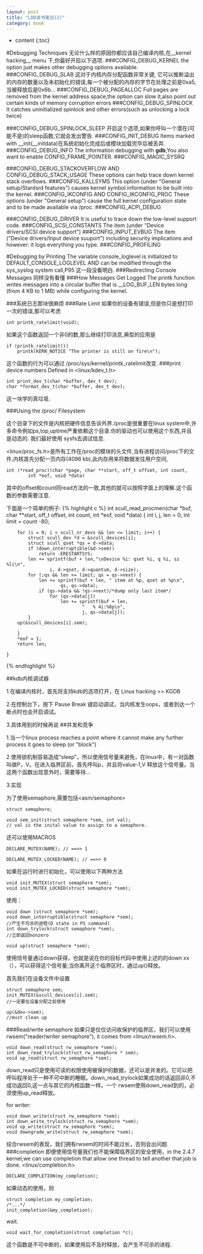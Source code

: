 ```yaml
---
layout: post
title: "LDD读书笔记(2)"
category: book
---
```


* content
{:toc}

#Debugging Techniques
无论什么样的原因你都应该自己编译内核,在__kernel hacking__ menu 下,你最好开启以下选项.
###CONFIG_DEBUG_KERNEL
the option just makes other debugging options available.
###CONFIG_DEBUG_SLAB
这对于内核内存分配函数非常关键,	它可以推断溢出的内存的数量以及未初始化的错误,每一个被分配的内存的字节在处理之前是0xa5,当被释放后是0x6b...
###CONFIG_DEBUG_PAGEALLOC
Full pages are removed from the kernel address space,the option can slow it,also point out certain kinds of memory corruption errors
###CONFIG_DEBUG_SPINLOCK
It catches uninitialized spinlock and other errors(such as unlocking a lock twice)

###CONFIG_DEBUG_SPINLOCK_SLEEP
开启这个选项,如果你呼叫一个潜在(可能不是)的sleep函数,它就会发出警告.
###CONFIG_INIT_DEBUG
Items marked with __init(__initdata)在系统初始化完成后或模块加载完毕后被丢弃.
###CONFIG_DEBUG_INFO
The information debugging with __gdb__,You also want to enable CONFIG_FRAME_POINTER.
###CONFIG_MAGIC_SYSRQ

###CONFIG_DEBUG_STACKOVERFLOW AND CONFIG_DEBUG_STACK_USAGE
These options can help trace down kernel stack overflows.
###CONFIG_KALLSYMS
This option (under "General setup/Stardsrd features") causes kernel symbol information to be built into the kernel.
###CONFIG_IKCONFIG AND CONFIG_IKCONFIG_PROC
These options (under "General setup") cause the full kernel configuration state and to be made available via /proc.
###CONFIG_ACPI_DEBUG

###CONFIG_DEBUG_DRIVER
It is useful to trace down the low-level support code.
###CONFIG_SCSI_CONSTANTS
The item (under "Device drivers/SCSI device support")
###CONFIG_INPUT_EVBUG
The item ("Device drivers/Input device suuport") including security implications and however: it logs everything you type.
###CONFIG_PROFILING


#Debugging by Printing
The variable console_loglevel is initialized to DEFAULT_CONSOLE_LOGLEVEL AND can be modified through the sys_syslog system call,P95 这一段没看明白.
###Redirecting Console Messages
同样没有看懂
###How Messages Get Logged
The printk function writes messages into a circular buffer that is __LOG_BUF_LEN bytes long (from 4 KB to 1 MB) while configuring the kernel.

###系统日志那块很麻烦
###Rate Limit
如果你的设备有错误,但是你只是想打印一次的错误,那可以考虑

	int printk_ratelimit(void);

如果这个函数返回一个非0的数,那么继续打印消息,典型的应用是

	if (printk_ratelimit())
		printk(KERN_NOTICE "The printer is still on fire\n");

这个函数的行为可以通过 /proc/sys/kernel/printk_ratelimit改变.
###print device numbers
Defined in <linux/kdev_t.h>
	
	int print_dev_t(char *buffer, dev_t dev);
	char *format_dev_t(char *buffer, dev_t dev);

这一块学的真垃圾.

###Using the /proc/ Filesystem

这个目录下的文件是内核把硬件信息告诉外界./proc是很重要在linux system中,许多命令例如ps,top,uptime严重依赖这个目录.你的驱动也可以使用这个东西,并且是动态的.
我们最好使用 sysfs去调试信息.

<linux/proc_fs.h>是所有工作在/proc的模块的头文件,当有进程访问/proc下的文件,内核首先分配一页内存(4096 kb),此内存用来将数据发往用户空间,

	int (*read_proc)(char *page, char **start, off_t offset, int count,
			int *eof, void *data)

其中的offset和count同read方法的一致,其他的就可以按照字面上的理解.这个函数的参数需要注意.

下面是一个简单的例子:
{% highlight c %}
	int scull_read_procmen(char *buf, char **start, off_t offset,
			int count, int *eof, void *data)
	{
		int i, j, len = 0;
		int limit = count -80;

		for (i = 0; i < scull_nr_devs && len <= limit; i++) {
			struct scull_dev *d = &scull_devices[i];
			struct scull_qset *qs = d->data;
			if (down_interruptible(&d->sem))
				return -ERESTARTSYS;
			len += sprintf(buf + len,"\nDevice %i: qset %i, q %i, sz %li\n",
					i, d->qset, d->quantum, d->size);
			for (;qs && len <= limit; qs = qs->next) {
				len += sprintf(buf + len, " item at %p, qset at %p\n",
						qs, qs->data);
				if (qs->data && !qs->next)/*dump only last item*/
					for (qs->data[j])
						len += sprintf(buf + len,
								"	% 4i:%8p\n",
								j, qs->data[j]);
			}
		up(&scull_devices[i].sem);

		}
		*eof = 1;
		return len;
	
	}

{% endhighlight %}

##kdb内核调试器

1.在编译内核时，首先将支持kdb的选项打开，在 Linux hacking >> KGDB

2.在控制台下，按下 Pause Break 键启动调试，当内核发生oops，或者到达一个断点时也会开启调试。

3.具体用到的时候再说
##并发和竞争

1.当一个linux process reaches a point where it cannot make any further process it goes to sleep (or "block")

2.使用锁机制容易造成“sleep”，所以使用信号量来避免，在linux中，有一对函数叫做P，V。在进入临界区前，首先呼叫p，并且将value-1,V 释放这个信号量。当这两个函数出现意外时，需要等待...

3.实现

为了使用semaphore,需要包括<asm/semaphore>

	struct semaphore;

	void sem_init(struct semaphore *sem, int val); 
	// val is the inital value to assign to a semaphore.

还可以使用MACROS
	
	DECLARE_MUTEX(NAME); // ==>> 1

	DECLARE_MUTEX_LOCKED(NAME); // ==>> 0

如果在运行时进行初始化，可以使用以下两种方法

	void init_MUTEX(struct semaphore *sem);
	void init_MUTEX_LOCKED(struct semaphore *sem);

使用：
	
	void down (struct semaphore *sem);
	void down_interruptible(struct semaphore *sem); 
	//产生不可杀的进程(D state in PS command)
	int down_trylock(struct semaphore *sem);
	//立即返回nonzero
	
	void up(struct semaphore *sem);

使用信号量通过down获得，也就是说在你的目标代码中使用上述的的down xx（），可以获得这个信号量;当你离开这个临界区时，通过up()释放。

首先我们在设备文件中设置 

	struct semaphore sem;
	init_MUTEX(&scull_devices[i].sem);
	//一定要在设备分配之前使用

	up(&dev->sem);
	//must clean up

###Read/write semaphore
如果只是仅仅访问收保护的临界区，我们可以使用rwsem("reader/writer semaphore"), it comes from <linux/rwsem.h>.

	void down_read(struct rw_semaphore *sem);
	int down_read_trylock(struct rw_semaphore * sem);
	void up_read(struct rw_semaphore *sem);

down_read只是使用可读的权限使用被保护的数据，还可以是并发的。它可以把呼叫程序处于一种不可中断的睡眠。down_read_trylock如果成功的话返回非0,不成功返回0,这一点与其它的内核函数一样。一个 rwsem使用down_read到的，必须使用up_read释放。

for writer:

	void down_write(struct rw_semaphore *sem);
	int down_write_trylock(struct rw_semaphore *sem);
	void up_write(struct rw_semaphore *sem);
	void downgrade_write(struct rw_semaphore *sem);

综合rwsem的表现，我们拥有rwsem的时间不能过长，否则会出问题.
###completion
即便使用信号量我们也不能保障临界区的安全使用，in the 2.4.7 kernel,we can use completion that allow one thread to tell another that job is done. <linux/completion.h>

	DECLARE_COMPLETION(my_completion);

如果动态的使用，则

	struct completion my_completion;
	/*...*/
	init_completion(&my_completion);
wait.

	void wait_for_completion(strcut completion *c);

这个函数是不可中断的，如果使用后不及时释放，会产生不可杀的进程.


	
	

